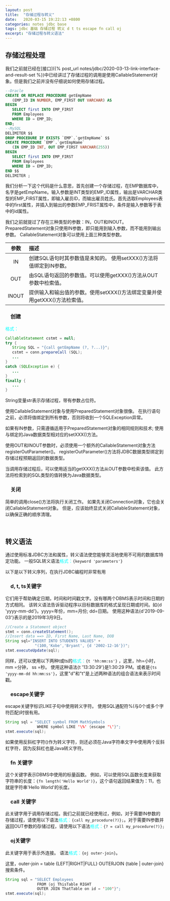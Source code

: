 ```yaml
---
layout: post
title:  "存储过程与转义"
date:   2020-03-15 19:22:13 +0800
categories: notes jdbc base
tags: jdbc 基础 存储过程 转义 d t ts escape fn call oj
excerpt: "存储过程与转义语法"
---
```


## 存储过程处理

我们之前就已经在[接口]({% post_url notes/jdbc/2020-03-13-link-interface-and-result-set %})中已经讲过了存储过程的调用是使用CallableStatement对象。但是我们之前并没有仔细说如何使用存储过程。

```sql
--Oracle
CREATE OR REPLACE PROCEDURE getEmpName 
   (EMP_ID IN NUMBER, EMP_FIRST OUT VARCHAR) AS
BEGIN
   SELECT first INTO EMP_FIRST
   FROM Employees
   WHERE ID = EMP_ID;
END;
--MySQL
DELIMITER $$
DROP PROCEDURE IF EXISTS `EMP`.`getEmpName` $$
CREATE PROCEDURE `EMP`.`getEmpName`
   (IN EMP_ID INT, OUT EMP_FIRST VARCHAR(255))
BEGIN
   SELECT first INTO EMP_FIRST
   FROM Employees
   WHERE ID = EMP_ID;
END $$
DELIMITER ;
```

我们分析一下这个代码是什么意思，首先创建一个存储过程，在EMP数据库中，名字是getEmpName。输入参数是INT类型的EMP_ID属性，输出是VARCHAR类型的EMP_FIRST属性，即输入雇员ID，而输出雇员姓氏。首先选取Employees表中的first属性，并插入到输出的参数EMP_FRIST属性中，条件是输入参数等于表中的id属性。

我们之前就提过了存在三种类型的参数：IN，OUT和INOUT。 PreparedStatement对象只使用IN参数，即只能用到输入参数，而不能用到输出参数。 CallableStatement对象可以使用上面三种类型参数。

参数|描述
:--:|:--
IN|创建SQL语句时其参数值是未知的。 使用setXXX()方法将值绑定到IN参数。
OUT|由SQL语句返回的参数值。可以使用getXXX()方法从OUT参数中检索值。
INOUT|提供输入和输出值的参数。使用setXXX()方法绑定变量并使用getXXX()方法检索值。

### &emsp;创建

<span style="color:aqua">格式：</span>

```java
CallableStatement cstmt = null;
try {
   String SQL = "{call getEmpName (?, ?...)}";
   cstmt = conn.prepareCall (SQL);
   ...
}
catch (SQLException e) {
   ...
}
finally {
   ...
}
```

String变量str表示存储过程，带有参数占位符。

使用CallableStatement对象与使用PreparedStatement对象很像。 在执行语句之前，必须将值绑定到所有参数，否则将收到一个SQLException异常。

如果有IN参数，只需遵循适用于PreparedStatement对象的相同规则和技术; 使用与绑定的Java数据类型相对应的setXXX()方法。

使用OUT和INOUT参数时，必须使用一个额外的CallableStatement对象方法registerOutParameter()。 registerOutParameter()方法将JDBC数据类型绑定到存储过程预期返回的数据类型。

当调用存储过程后，可以使用适当的getXXX()方法从OUT参数中检索该值。 此方法将检索到的SQL类型的值转换为Java数据类型。

### &emsp;关闭

简单的调用close()方法将执行关闭工作。 如果先关闭Connection对象，它也会关闭CallableStatement对象。 但是，应该始终显式关闭CallableStatement对象，以确保正确的顺序清理。

&emsp;

## 转义语法

通过使用标准JDBC方法和属性，转义语法使您能够灵活地使用不可用的数据库特定功能。
一般SQL转义语法<span style="color:aqua">格式：</span>`{keyword 'parameters'}`

以下是以下转义序列，在执行JDBC编程时非常有用

### &emsp;d, t, ts关键字

它们用于帮助确定日期，时间和时间戳文字。没有哪两个DBMS表示时间和日期的方式相同。 该转义语法告诉驱动程序以目标数据库的格式呈现日期或时间。如{d 'yyyy-mm-dd'}。yyyy=年份，mm=月份; dd=日期。 使用这种语法{d'2019-09-03'}表示的是2019年3月9日。

```java
//Create a Statement object
stmt = conn.createStatement();
//Insert data ==> ID, First Name, Last Name, DOB
String sql="INSERT INTO STUDENTS VALUES" +
             "(100,'Kobe','Bryant', {d '2002-12-16'})";
stmt.executeUpdate(sql);
```

同样，还可以使用以下两种t或ts的<span style="color:aqua">格式：</span>`{t 'hh:mm:ss'}` ，这里，hh=小时，mm =分钟， ss =秒。 使用这种语法{t '13:30:29'}是1:30:29 PM。或者是`{ts 'yyyy-mm-dd hh:mm:ss'}`，这里"d"和"t"是上述两种语法的组合语法来表示时间戳。

### &emsp;escape关键字

escape关键字标识LIKE子句中使用转义字符。 使用SQL通配符%(与0个或多个字符匹配)时很有用。

```java
String sql = "SELECT symbol FROM MathSymbols
              WHERE symbol LIKE '\%' {escape '\'}";
stmt.execute(sql);
```

如果使用反斜杠字符(\)作为转义字符，则还必须在Java字符串文字中使用两个反斜杠字符，因为反斜杠也是Java转义字符。

### &emsp;fn 关键字

这个关键字表示DBMS中使用的标量函数。 例如，可以使用SQL函数长度来获取字符串的长度：`{fn length('Hello World')}`，这个语句返回结果值为：11，也就是字符串'Hello World'的长度。

### &emsp;call 关键字

此关键字用于调用存储过程。我们之前就已经使用过，例如，对于需要IN参数的存储过程，请使用以下语法<span style="color:aqua">格式：</span>`{call my_procedure(?)};`。对于需要IN参数并返回OUT参数的存储过程，请使用以下语法<span style="color:aqua">格式：</span>`{? = call my_procedure(?)};`

### &emsp;oj关键字

此关键字用于表示外连接。 语法<span style="color:aqua">格式：</span>`{oj outer-join}`。

这里，outer-join = table {LEFT|RIGHT|FULL} OUTERJOIN {table | outer-join} 搜索条件。

```java
String sql = "SELECT Employees
              FROM {oj ThisTable RIGHT
              OUTER JOIN ThatTable on id = '100'}";
stmt.execute(sql);
```
